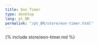 ```yaml
---
title: Eon Timer
type: desktop
lang: pt_BR
permalink: "/pt_BR/store/eon-timer.html"
---
```


{% include store/eon-timer.md %}
  
